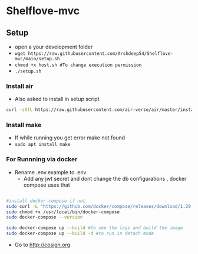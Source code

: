 # Shelflove-mvc
 
## Setup  
- open a your development folder
- ```wget https://raw.githubusercontent.com/Arshdeep54/Shelflove-mvc/main/setup.sh``` 
- ```chmod +x host.sh #To change execution permission```
- ```./setup.sh```

### Install air 
- Also asked to install in setup script 
```bash
curl -sSfL https://raw.githubusercontent.com/air-verse/air/master/install.sh | sh -s -- -b $(go env GOPATH)/bin
```
### Install make 
- If while running you get error make not found 
- ```sudo apt install make```
### For Runnning via  docker

- Rename .env.example to .env 
  - Add any jwt secret and dont change the db configurations , docker compose uses that 

```bash

#install docker-compose if not 
sudo curl -L "https://github.com/docker/compose/releases/download/1.29.2/docker-compose-$(uname -s)-$(uname -m)" -o /usr/local/bin/docker-compose
sudo chmod +x /usr/local/bin/docker-compose
sudo docker-compose --version

sudo docker-compose up --build #to see the logs and build the image 
sudo docker-compose up --build -d #to run in detach mode 


```
- Go to http://cosign.org 